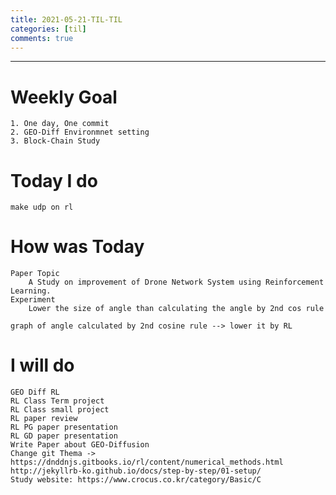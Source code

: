 ```yaml
---
title: 2021-05-21-TIL-TIL
categories: [til]
comments: true
---
```

-------------------------------------------------------------------------------

# Weekly Goal
```
1. One day, One commit
2. GEO-Diff Environmnet setting
3. Block-Chain Study
```

# Today I do
```
make udp on rl
```

# How was Today
```
Paper Topic
    A Study on improvement of Drone Network System using Reinforcement Learning.
Experiment
    Lower the size of angle than calculating the angle by 2nd cos rule

graph of angle calculated by 2nd cosine rule --> lower it by RL
```

# I will do
```
GEO Diff RL 
RL Class Term project
RL Class small project
RL paper review
RL PG paper presentation
RL GD paper presentation
Write Paper about GEO-Diffusion
Change git Thema -> https://dnddnjs.gitbooks.io/rl/content/numerical_methods.html
http://jekyllrb-ko.github.io/docs/step-by-step/01-setup/
Study website: https://www.crocus.co.kr/category/Basic/C
```

